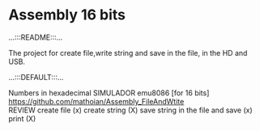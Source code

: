 # Assembly 16 bits

...:::README:::...

The project for create file,write string and save in the file, in the HD and USB.
 

...:::DEFAULT:::...


Numbers in hexadecimal
SIMULADOR  emu8086  [for 16 bits]
https://github.com/mathoian/Assembly_FileAndWtite   
     REVIEW
create file (x)
create string (X)
save string in the file and save (x)
print (X)

